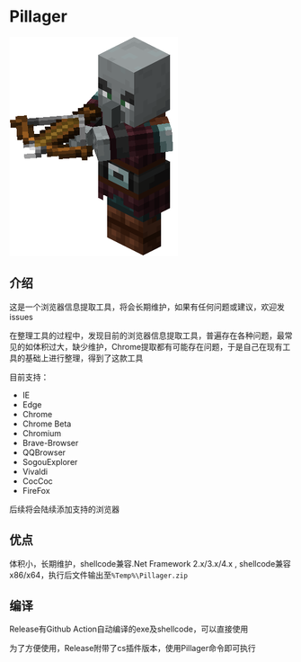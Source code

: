 # Pillager

<img src=".\Pillager.png"/>

## 介绍

这是一个浏览器信息提取工具，将会长期维护，如果有任何问题或建议，欢迎发issues

在整理工具的过程中，发现目前的浏览器信息提取工具，普遍存在各种问题，最常见的如体积过大，缺少维护，Chrome提取都有可能存在问题，于是自己在现有工具的基础上进行整理，得到了这款工具

目前支持：

* IE
* Edge
* Chrome
* Chrome Beta
* Chromium
* Brave-Browser
* QQBrowser
* SogouExplorer
* Vivaldi
* CocCoc
* FireFox

后续将会陆续添加支持的浏览器

## 优点

体积小，长期维护，shellcode兼容.Net Framework 2.x/3.x/4.x , shellcode兼容x86/x64，执行后文件输出至`%Temp%\Pillager.zip`

## 编译

Release有Github Action自动编译的exe及shellcode，可以直接使用

为了方便使用，Release附带了cs插件版本，使用Pillager命令即可执行
